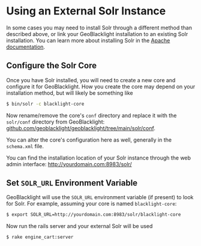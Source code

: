 # Using an External Solr Instance

In some cases you may need to install Solr through a different method than described above, or link your GeoBlacklight installation to an existing Solr installation. You can learn more about installing Solr in the [Apache documentation](https://solr.apache.org/guide/solr/latest/deployment-guide/installing-solr.html).

## Configure the Solr Core

Once you have Solr installed, you will need to create a new core and configure it for GeoBlacklight. How you create the core may depend on your installation method, but will likely be something like

```bash
$ bin/solr -c blacklight-core
```

Now rename/remove the core's `conf` directory and replace it with the `solr/conf` directory from GeoBlacklight: [github.com/geoblacklight/geoblacklight/tree/main/solr/conf](https://github.com/geoblacklight/geoblacklight/tree/main/solr/conf).

You can alter the core's configuration here as well, generally in the `schema.xml` file.

You can find the installation location of your Solr instance through the web admin interface: http://yourdomain.com:8983/solr/

## Set `SOLR_URL` Environment Variable

GeoBlacklight will use the `SOLR_URL` environment variable (if present) to look for Solr. For example, assuming your core is named `blacklight-core`:

```bash
$ export SOLR_URL=http://yourdomain.com:8983/solr/blacklight-core
```

Now run the rails server and your external Solr will be used

```bash
$ rake engine_cart:server
```
